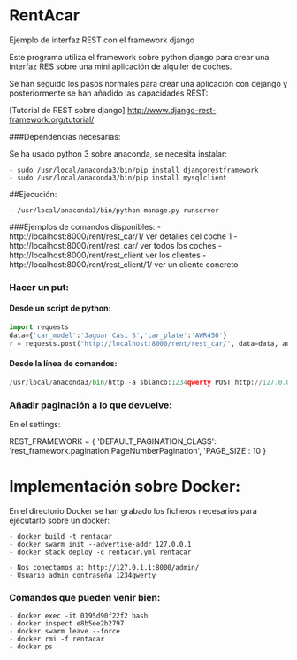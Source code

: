 # RentAcar
Ejemplo de interfaz REST con el framework django

Este programa utiliza el framework sobre python django para crear una interfaz RES sobre una mini aplicación de alquiler de coches.

Se han seguido los pasos normales para crear una aplicación con dejango y posteriormente se han añadido las capacidades REST:

[Tutorial de REST sobre django] http://www.django-rest-framework.org/tutorial/

###Dependencias necesarias:

Se ha usado python 3 sobre anaconda, se necesita instalar:

    - sudo /usr/local/anaconda3/bin/pip install djangorestframework
    - sudo /usr/local/anaconda3/bin/pip install mysqlclient

##Ejecución:

    - /usr/local/anaconda3/bin/python manage.py runserver

###Ejemplos de comandos disponibles:
    - http://localhost:8000/rent/rest_car/1/  ver detalles del coche 1
    - http://localhost:8000/rent/rest_car/    ver todos los coches
    - http://localhost:8000/rent/rest_client  ver los clientes
    - http://localhost:8000/rent/rest_client/1/  ver un cliente concreto

### Hacer un put:

#### Desde un script de python:

```python
import requests
data={'car_model':'Jaguar Casi S','car_plate':'AWR456'}
r = requests.post("http://localhost:8000/rent/rest_car/", data=data, auth=('usuarioxxx','passwdusuarioxxx'))
```

#### Desde la línea de comandos:
```python
/usr/local/anaconda3/bin/http -a sblanco:1234qwerty POST http://127.0.0.1:8000/rent/rest_car/ car_model="Jaguar casi S" car_plate="3445AWS" car_date="2018-04-03T07:55:53Z"

```

### Añadir paginación a lo que devuelve:

En el settings:

REST_FRAMEWORK = {
	'DEFAULT_PAGINATION_CLASS': 'rest_framework.pagination.PageNumberPagination',
	'PAGE_SIZE': 10
}



# Implementación sobre Docker:

En el directorio Docker se han grabado los ficheros necesarios para ejecutarlo sobre un docker:

    - docker build -t rentacar .
    - docker swarm init --advertise-addr 127.0.0.1
    - docker stack deploy -c rentacar.yml rentacar

    - Nos conectamos a: http://127.0.1.1:8000/admin/
    - Usuario admin contraseña 1234qwerty


### Comandos que pueden venir bien:
    - docker exec -it 0195d90f22f2 bash
    - docker inspect e8b5ee2b2797
    - docker swarm leave --force
    - docker rmi -f rentacar
    - docker ps
    








